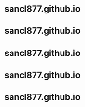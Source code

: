 # sancl877.github.io
# sancl877.github.io
# sancl877.github.io
# sancl877.github.io
# sancl877.github.io
